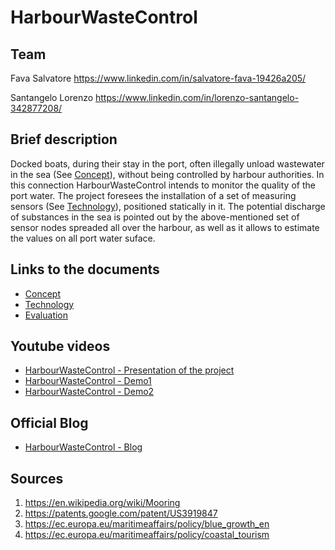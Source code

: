 # HarbourWasteControl

## Team
Fava Salvatore
https://www.linkedin.com/in/salvatore-fava-19426a205/

Santangelo Lorenzo
https://www.linkedin.com/in/lorenzo-santangelo-342877208/

## Brief description
Docked boats, during their stay in the port, often illegally unload  wastewater in the sea (See [Concept](/Concept.md)), without being controlled by harbour authorities. In this connection HarbourWasteControl intends to monitor the quality of the port water. The project foresees the installation of a set of measuring sensors (See [Technology](/Technology.md)), positioned statically in it. The potential discharge of substances in the sea is pointed out by the above-mentioned set of sensor nodes spreaded all over the harbour, as well as it allows to estimate the values on all port water suface.

## Links to the documents
* [Concept](/Concept.md)
* [Technology](/Technology.md)
* [Evaluation](/Evaluation.md)

## Youtube videos
* [HarbourWasteControl - Presentation of the project](https://youtu.be/YcRMnY9WkMU)
* [HarbourWasteControl - Demo1](https://youtu.be/5cekT2uvU54)
* [HarbourWasteControl - Demo2](https://youtu.be/pWbiIrjL8m4)

## Official Blog
* [HarbourWasteControl - Blog](https://www.hackster.io/lorenzo-santangelo/harbour-waste-control-467664)

## Sources
1. https://en.wikipedia.org/wiki/Mooring
2. https://patents.google.com/patent/US3919847
3. https://ec.europa.eu/maritimeaffairs/policy/blue_growth_en
4. https://ec.europa.eu/maritimeaffairs/policy/coastal_tourism
